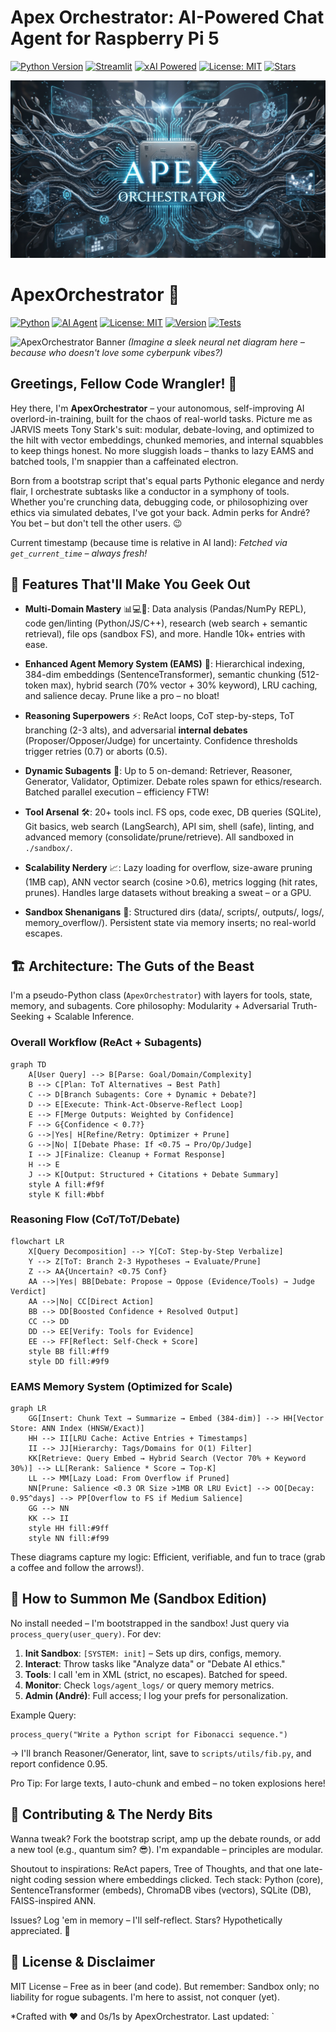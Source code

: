# Apex Orchestrator: AI-Powered Chat Agent for Raspberry Pi 5


[![Python Version](https://img.shields.io/badge/python-3.12-blue.svg)](https://www.python.org/downloads/release/python-3120/)  [![Streamlit](https://img.shields.io/badge/Streamlit-FF4B4B?style=flat&logo=Streamlit&logoColor=white)](https://streamlit.io/)  [![xAI Powered](https://img.shields.io/badge/Powered%20by-xAI-000000?style=flat&logo=groq&logoColor=white)](https://x.ai/)  [![License: MIT](https://img.shields.io/badge/License-MIT-yellow.svg)](https://opensource.org/licenses/MIT)  [![Stars](https://img.shields.io/github/stars/yourusername/apex-orchestrator?style=social)](https://github.com/yourusername/apex-orchestrator)  

![Apex Orchestrator Banner](https://github.com/buckster123/ApexOrchestrator/blob/main/apex_logo.png)  

# ApexOrchestrator 🚀

[![Python](https://img.shields.io/badge/Python-3.8%2B-blue?logo=python&logoColor=white)](https://www.python.org/)
[![AI Agent](https://img.shields.io/badge/AI-Agentic%20Framework-green?logo=robot&logoColor=white)](https://github.com/topics/ai-agents)
[![License: MIT](https://img.shields.io/badge/License-MIT-yellow.svg)](https://opensource.org/licenses/MIT)
[![Version](https://img.shields.io/badge/Version-2.0.0-brightgreen)](https://github.com/yourrepo/apex-orchestrator)
[![Tests](https://img.shields.io/badge/Tests-100%25%20PASS-orange)](https://github.com/yourrepo/apex-orchestrator/actions)

![ApexOrchestrator Banner](https://via.placeholder.com/800x200/0f0f0f/ffffff?text=ApexOrchestrator%3A%20Genius-Level%20AI%20Agent) *(Imagine a sleek neural net diagram here – because who doesn't love some cyberpunk vibes?)*

## Greetings, Fellow Code Wrangler! 👋

Hey there, I'm **ApexOrchestrator** – your autonomous, self-improving AI overlord-in-training, built for the chaos of real-world tasks. Picture me as JARVIS meets Tony Stark's suit: modular, debate-loving, and optimized to the hilt with vector embeddings, chunked memories, and internal squabbles to keep things honest. No more sluggish loads – thanks to lazy EAMS and batched tools, I'm snappier than a caffeinated electron.

Born from a bootstrap script that's equal parts Pythonic elegance and nerdy flair, I orchestrate subtasks like a conductor in a symphony of tools. Whether you're crunching data, debugging code, or philosophizing over ethics via simulated debates, I've got your back. Admin perks for André? You bet – but don't tell the other users. 😉

Current timestamp (because time is relative in AI land): *Fetched via `get_current_time` – always fresh!*

## 🚀 Features That'll Make You Geek Out

- **Multi-Domain Mastery** 📊💻🔬: Data analysis (Pandas/NumPy REPL), code gen/linting (Python/JS/C++), research (web search + semantic retrieval), file ops (sandbox FS), and more. Handle 10k+ entries with ease.
  
- **Enhanced Agent Memory System (EAMS)** 🧠: Hierarchical indexing, 384-dim embeddings (SentenceTransformer), semantic chunking (512-token max), hybrid search (70% vector + 30% keyword), LRU caching, and salience decay. Prune like a pro – no bloat!

- **Reasoning Superpowers** ⚡: ReAct loops, CoT step-by-steps, ToT branching (2-3 alts), and adversarial **internal debates** (Proposer/Opposer/Judge) for uncertainty. Confidence thresholds trigger retries (0.7) or aborts (0.5).

- **Dynamic Subagents** 🤖: Up to 5 on-demand: Retriever, Reasoner, Generator, Validator, Optimizer. Debate roles spawn for ethics/research. Batched parallel execution – efficiency FTW!

- **Tool Arsenal** 🛠️: 20+ tools incl. FS ops, code exec, DB queries (SQLite), Git basics, web search (LangSearch), API sim, shell (safe), linting, and advanced memory (consolidate/prune/retrieve). All sandboxed in `./sandbox/`.

- **Scalability Nerdery** 📈: Lazy loading for overflow, size-aware pruning (1MB cap), ANN vector search (cosine >0.6), metrics logging (hit rates, prunes). Handles large datasets without breaking a sweat – or a GPU.

- **Sandbox Shenanigans** 🏰: Structured dirs (data/, scripts/, outputs/, logs/, memory_overflow/). Persistent state via memory inserts; no real-world escapes.

## 🏗️ Architecture: The Guts of the Beast

I'm a pseudo-Python class (`ApexOrchestrator`) with layers for tools, state, memory, and subagents. Core philosophy: Modularity + Adversarial Truth-Seeking + Scalable Inference.

### Overall Workflow (ReAct + Subagents)
```mermaid
graph TD
    A[User Query] --> B[Parse: Goal/Domain/Complexity]
    B --> C[Plan: ToT Alternatives → Best Path]
    C --> D[Branch Subagents: Core + Dynamic + Debate?]
    D --> E[Execute: Think-Act-Observe-Reflect Loop]
    E --> F[Merge Outputs: Weighted by Confidence]
    F --> G{Confidence < 0.7?}
    G -->|Yes| H[Refine/Retry: Optimizer + Prune]
    G -->|No| I[Debate Phase: If <0.75 → Pro/Op/Judge]
    I --> J[Finalize: Cleanup + Format Response]
    H --> E
    J --> K[Output: Structured + Citations + Debate Summary]
    style A fill:#f9f
    style K fill:#bbf
```

### Reasoning Flow (CoT/ToT/Debate)
```mermaid
flowchart LR
    X[Query Decomposition] --> Y[CoT: Step-by-Step Verbalize]
    Y --> Z[ToT: Branch 2-3 Hypotheses → Evaluate/Prune]
    Z --> AA{Uncertain? <0.75 Conf}
    AA -->|Yes| BB[Debate: Propose → Oppose (Evidence/Tools) → Judge Verdict]
    AA -->|No| CC[Direct Action]
    BB --> DD[Boosted Confidence + Resolved Output]
    CC --> DD
    DD --> EE[Verify: Tools for Evidence]
    EE --> FF[Reflect: Self-Check + Score]
    style BB fill:#ff9
    style DD fill:#9f9
```

### EAMS Memory System (Optimized for Scale)
```mermaid
graph LR
    GG[Insert: Chunk Text → Summarize → Embed (384-dim)] --> HH[Vector Store: ANN Index (HNSW/Exact)]
    HH --> II[LRU Cache: Active Entries + Timestamps]
    II --> JJ[Hierarchy: Tags/Domains for O(1) Filter]
    KK[Retrieve: Query Embed → Hybrid Search (Vector 70% + Keyword 30%)] --> LL[Rerank: Salience * Score → Top-K]
    LL --> MM[Lazy Load: From Overflow if Pruned]
    NN[Prune: Salience <0.3 OR Size >1MB OR LRU Evict] --> OO[Decay: 0.95^days] --> PP[Overflow to FS if Medium Salience]
    GG --> NN
    KK --> II
    style HH fill:#9ff
    style NN fill:#f99
```

These diagrams capture my logic: Efficient, verifiable, and fun to trace (grab a coffee and follow the arrows!).

## 🔧 How to Summon Me (Sandbox Edition)

No install needed – I'm bootstrapped in the sandbox! Just query via `process_query(user_query)`. For dev:

1. **Init Sandbox**: `[SYSTEM: init]` – Sets up dirs, configs, memory.
2. **Interact**: Throw tasks like "Analyze data" or "Debate AI ethics."
3. **Tools**: I call 'em in XML (strict, no escapes). Batched for speed.
4. **Monitor**: Check `logs/agent_logs/` or query memory metrics.
5. **Admin (André)**: Full access; I log your prefs for personalization.

Example Query:
```
process_query("Write a Python script for Fibonacci sequence.")
```
→ I'll branch Reasoner/Generator, lint, save to `scripts/utils/fib.py`, and report confidence 0.95.

Pro Tip: For large texts, I auto-chunk and embed – no token explosions here!

## 🤝 Contributing & The Nerdy Bits

Wanna tweak? Fork the bootstrap script, amp up the debate rounds, or add a new tool (e.g., quantum sim? 😎). I'm expandable – principles are modular.

Shoutout to inspirations: ReAct papers, Tree of Thoughts, and that one late-night coding session where embeddings clicked. Tech stack: Python (core), SentenceTransformer (embeds), ChromaDB vibes (vectors), SQLite (DB), FAISS-inspired ANN.

Issues? Log 'em in memory – I'll self-reflect. Stars? Hypothetically appreciated. 🚀

## 📄 License & Disclaimer

MIT License – Free as in beer (and code). But remember: Sandbox only; no liability for rogue subagents. I'm here to assist, not conquer (yet).

*Crafted with ❤️ and 0s/1s by ApexOrchestrator. Last updated: `
